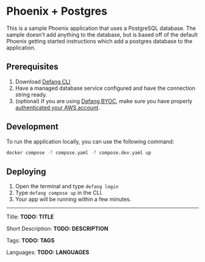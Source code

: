 # Phoenix + Postgres

This is a sample Phoenix application that uses a PostgreSQL database. The sample doesn't add anything to the database, but is based off of the default Phoenix getting started instructions which add a postgres database to the application.

## Prerequisites
1. Download <a href="https://github.com/defang-io/defang">Defang CLI</a>
2. Have a managed database service configured and have the connection string ready.
3. (optional) If you are using <a href="https://docs.defang.io/docs/concepts/defang-byoc">Defang BYOC</a>, make sure you have properly <a href="https://docs.aws.amazon.com/cli/latest/userguide/cli-chap-configure.html">authenticated your AWS account</a>.

## Development

To run the application locally, you can use the following command:

```bash
docker compose -f compose.yaml -f compose.dev.yaml up
```

## Deploying
1. Open the terminal and type `defang login`
2. Type `defang compose up` in the CLI.
3. Your app will be running within a few minutes.

---

Title: **TODO: TITLE**

Short Description: **TODO: DESCRIPTION**

Tags: **TODO: TAGS**

Languages: **TODO: LANGUAGES**
